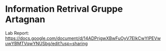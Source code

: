 # Information Retrival Gruppe Artagnan

Lab Report: https://docs.google.com/document/d/14ADPrjgwXBwFuOyV7EIkCwYIPEVwuwYBMTVqwYNUSbg/edit?usp=sharing
